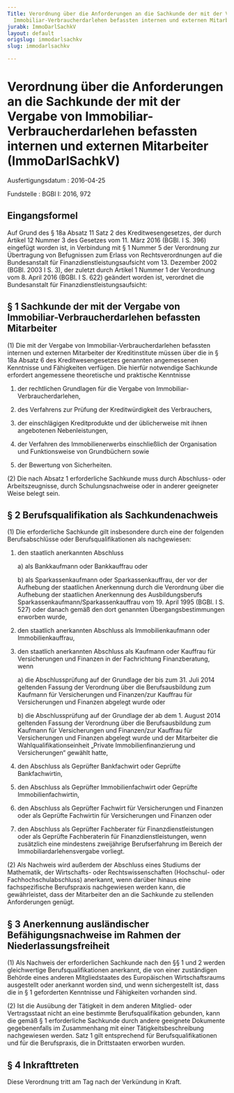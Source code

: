 ```yaml
---
Title: Verordnung über die Anforderungen an die Sachkunde der mit der Vergabe von
  Immobiliar-Verbraucherdarlehen befassten internen und externen Mitarbeiter
jurabk: ImmoDarlSachkV
layout: default
origslug: immodarlsachkv
slug: immodarlsachkv

---
```


# Verordnung über die Anforderungen an die Sachkunde der mit der Vergabe von Immobiliar-Verbraucherdarlehen befassten internen und externen Mitarbeiter (ImmoDarlSachkV)

Ausfertigungsdatum
:   2016-04-25

Fundstelle
:   BGBl I: 2016, 972


## Eingangsformel

Auf Grund des § 18a Absatz 11 Satz 2 des Kreditwesengesetzes, der
durch Artikel 12 Nummer 3 des Gesetzes vom 11. März 2016 (BGBl. I S.
396) eingefügt worden ist, in Verbindung mit § 1 Nummer 5 der
Verordnung zur Übertragung von Befugnissen zum Erlass von
Rechtsverordnungen auf die Bundesanstalt für
Finanzdienstleistungsaufsicht vom 13. Dezember 2002 (BGBl. 2003 I S.
3), der zuletzt durch Artikel 1 Nummer 1 der Verordnung vom 8. April
2016 (BGBl. I S. 622) geändert worden ist, verordnet die Bundesanstalt
für Finanzdienstleistungsaufsicht:


## § 1 Sachkunde der mit der Vergabe von Immobiliar-Verbraucherdarlehen befassten Mitarbeiter

(1) Die mit der Vergabe von Immobiliar-Verbraucherdarlehen befassten
internen und externen Mitarbeiter der Kreditinstitute müssen über die
in § 18a Absatz 6 des Kreditwesengesetzes genannten angemessenen
Kenntnisse und Fähigkeiten verfügen. Die hierfür notwendige Sachkunde
erfordert angemessene theoretische und praktische Kenntnisse

1.  der rechtlichen Grundlagen für die Vergabe von Immobiliar-
    Verbraucherdarlehen,


2.  des Verfahrens zur Prüfung der Kreditwürdigkeit des Verbrauchers,


3.  der einschlägigen Kreditprodukte und der üblicherweise mit ihnen
    angebotenen Nebenleistungen,


4.  der Verfahren des Immobilienerwerbs einschließlich der Organisation
    und Funktionsweise von Grundbüchern sowie


5.  der Bewertung von Sicherheiten.




(2) Die nach Absatz 1 erforderliche Sachkunde muss durch Abschluss-
oder Arbeitszeugnisse, durch Schulungsnachweise oder in anderer
geeigneter Weise belegt sein.


## § 2 Berufsqualifikation als Sachkundenachweis

(1) Die erforderliche Sachkunde gilt insbesondere durch eine der
folgenden Berufsabschlüsse oder Berufsqualifikationen als
nachgewiesen:

1.  den staatlich anerkannten Abschluss

    a)  als Bankkaufmann oder Bankkauffrau oder


    b)  als Sparkassenkaufmann oder Sparkassenkauffrau, der vor der Aufhebung
        der staatlichen Anerkennung durch die Verordnung über die Aufhebung
        der staatlichen Anerkennung des Ausbildungsberufs
        Sparkassenkaufmann/Sparkassenkauffrau vom 19. April 1995 (BGBl. I S.
        527) oder danach gemäß den dort genannten Übergangsbestimmungen
        erworben wurde,





2.  den staatlich anerkannten Abschluss als Immobilienkaufmann oder
    Immobilienkauffrau,


3.  den staatlich anerkannten Abschluss als Kaufmann oder Kauffrau für
    Versicherungen und Finanzen in der Fachrichtung Finanzberatung, wenn

    a)  die Abschlussprüfung auf der Grundlage der bis zum 31. Juli 2014
        geltenden Fassung der Verordnung über die Berufsausbildung zum
        Kaufmann für Versicherungen und Finanzen/zur Kauffrau für
        Versicherungen und Finanzen abgelegt wurde oder


    b)  die Abschlussprüfung auf der Grundlage der ab dem 1. August 2014
        geltenden Fassung der Verordnung über die Berufsausbildung zum
        Kaufmann für Versicherungen und Finanzen/zur Kauffrau für
        Versicherungen und Finanzen abgelegt wurde und der Mitarbeiter die
        Wahlqualifikationseinheit „Private Immobilienfinanzierung und
        Versicherungen“ gewählt hatte,





4.  den Abschluss als Geprüfter Bankfachwirt oder Geprüfte Bankfachwirtin,


5.  den Abschluss als Geprüfter Immobilienfachwirt oder Geprüfte
    Immobilienfachwirtin,


6.  den Abschluss als Geprüfter Fachwirt für Versicherungen und Finanzen
    oder als Geprüfte Fachwirtin für Versicherungen und Finanzen oder


7.  den Abschluss als Geprüfter Fachberater für Finanzdienstleistungen
    oder als Geprüfte Fachberaterin für Finanzdienstleistungen, wenn
    zusätzlich eine mindestens zweijährige Berufserfahrung im Bereich der
    Immobiliardarlehensvergabe vorliegt.




(2) Als Nachweis wird außerdem der Abschluss eines Studiums der
Mathematik, der Wirtschafts- oder Rechtswissenschaften (Hochschul-
oder Fachhochschulabschluss) anerkannt, wenn darüber hinaus eine
fachspezifische Berufspraxis nachgewiesen werden kann, die
gewährleistet, dass der Mitarbeiter den an die Sachkunde zu stellenden
Anforderungen genügt.


## § 3 Anerkennung ausländischer Befähigungsnachweise im Rahmen der Niederlassungsfreiheit

(1) Als Nachweis der erforderlichen Sachkunde nach den §§ 1 und 2
werden gleichwertige Berufsqualifikationen anerkannt, die von einer
zuständigen Behörde eines anderen Mitgliedstaates des Europäischen
Wirtschaftsraums ausgestellt oder anerkannt worden sind, und wenn
sichergestellt ist, dass die in § 1 geforderten Kenntnisse und
Fähigkeiten vorhanden sind.

(2) Ist die Ausübung der Tätigkeit in dem anderen Mitglied- oder
Vertragsstaat nicht an eine bestimmte Berufsqualifikation gebunden,
kann die gemäß § 1 erforderliche Sachkunde durch andere geeignete
Dokumente gegebenenfalls im Zusammenhang mit einer
Tätigkeitsbeschreibung nachgewiesen werden. Satz 1 gilt entsprechend
für Berufsqualifikationen und für die Berufspraxis, die in
Drittstaaten erworben wurden.


## § 4 Inkrafttreten

Diese Verordnung tritt am Tag nach der Verkündung in Kraft.

